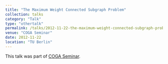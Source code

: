 ```yaml
---
title: "The Maximum Weight Connected Subgraph Problem"
collection: talks
category: "Talk"
type: "othertalk"
permalink: /talks/2012-11-22-the-maximum-weight-connected-subgraph-problem
venue: "COGA Seminar"
date: 2012-11-22
location: "TU Berlin"
---
```


This talk was part of [COGA Seminar](http://www.coga.tu-berlin.de/v-menue/lehre/ws12/se_coga-seminar).
